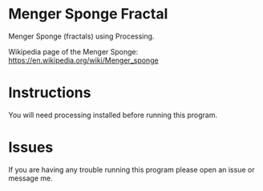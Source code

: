 # Menger Sponge Fractal

Menger Sponge (fractals) using Processing.

Wikipedia page of the Menger Sponge: https://en.wikipedia.org/wiki/Menger_sponge

# Instructions
You will need processing installed before running this program.

# Issues
If you are having any trouble running this program please open an issue or message me.
